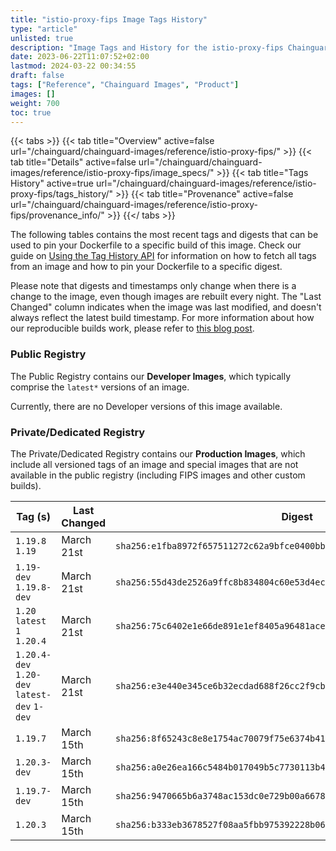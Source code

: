 ```yaml
---
title: "istio-proxy-fips Image Tags History"
type: "article"
unlisted: true
description: "Image Tags and History for the istio-proxy-fips Chainguard Image"
date: 2023-06-22T11:07:52+02:00
lastmod: 2024-03-22 00:34:55
draft: false
tags: ["Reference", "Chainguard Images", "Product"]
images: []
weight: 700
toc: true
---
```


{{< tabs >}}
{{< tab title="Overview" active=false url="/chainguard/chainguard-images/reference/istio-proxy-fips/" >}}
{{< tab title="Details" active=false url="/chainguard/chainguard-images/reference/istio-proxy-fips/image_specs/" >}}
{{< tab title="Tags History" active=true url="/chainguard/chainguard-images/reference/istio-proxy-fips/tags_history/" >}}
{{< tab title="Provenance" active=false url="/chainguard/chainguard-images/reference/istio-proxy-fips/provenance_info/" >}}
{{</ tabs >}}

The following tables contains the most recent tags and digests that can be used to pin your Dockerfile to a specific build of this image. Check our guide on [Using the Tag History API](/chainguard/chainguard-images/using-the-tag-history-api/) for information on how to fetch all tags from an image and how to pin your Dockerfile to a specific digest.

Please note that digests and timestamps only change when there is a change to the image, even though images are rebuilt every night. The "Last Changed" column indicates when the image was last modified, and doesn't always reflect the latest build timestamp. For more information about how our reproducible builds work, please refer to [this blog post](https://www.chainguard.dev/unchained/reproducing-chainguards-reproducible-image-builds).

### Public Registry
The Public Registry contains our **Developer Images**, which typically comprise the `latest*` versions of an image.

Currently, there are no Developer versions of this image available.

### Private/Dedicated Registry
The Private/Dedicated Registry contains our **Production Images**, which include all versioned tags of an image and special images that are not available in the public registry (including FIPS images and other custom builds).

| Tag (s)                                       | Last Changed | Digest                                                                    |
|-----------------------------------------------|--------------|---------------------------------------------------------------------------|
|  `1.19.8` `1.19`                              | March 21st   | `sha256:e1fba8972f657511272c62a9bfce0400bbf0f894b590b90daf967aca0faa2516` |
|  `1.19-dev` `1.19.8-dev`                      | March 21st   | `sha256:55d43de2526a9ffc8b834804c60e53d4ecbffef01750c83b5663bd43df2a8e95` |
|  `1.20` `latest` `1` `1.20.4`                 | March 21st   | `sha256:75c6402e1e66de891e1ef8405a96481acec4370bddfb9ebf59cce5870201abc5` |
|  `1.20.4-dev` `1.20-dev` `latest-dev` `1-dev` | March 21st   | `sha256:e3e440e345ce6b32ecdad688f26cc2f9cb866c5e0daeaae7d795160646777e31` |
|  `1.19.7`                                     | March 15th   | `sha256:8f65243c8e8e1754ac70079f75e6374b41df25d71125c11b40981e66b4041fd9` |
|  `1.20.3-dev`                                 | March 15th   | `sha256:a0e26ea166c5484b017049b5c7730113b4f3c2847a8920791934f35d3bfae955` |
|  `1.19.7-dev`                                 | March 15th   | `sha256:9470665b6a3748ac153dc0e729b00a667811ffd3044389e46fbf4f7cbbb4eaa7` |
|  `1.20.3`                                     | March 15th   | `sha256:b333eb3678527f08aa5fbb975392228b06ed5b659c4e2da2975f52f29abe7859` |

